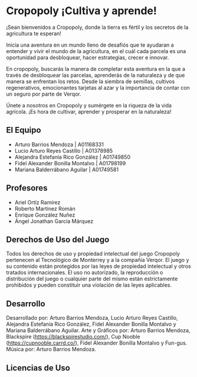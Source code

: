 # Cropopoly ¡Cultiva y aprende!

¡Sean bienvenidos a Cropopoly, donde la tierra es fértil y los secretos de la agricultura te esperan! 

Inicia una aventura en un mundo lleno de desafiós que te ayudaran a entender y vivir el mundo de la agricultura, en el cuál cada parcela es una oportunidad para desbloquear, hacer estrategias, crecer e innovar.

En cropopoly, buscarás la manera de completar esta aventura en la que a través de desbloquear las parcelas, aprenderás de la naturaleza y de que manera se enfrentan los retos. Desde la siembra de semillas, cultivos regenerativos, emocionantes tarjetas al azar y la importancia de contar con un seguro por parte de Verqor. 

Únete a nosotros en Cropopoly y sumérgete en la riqueza de la vida agrícola. ¡Es hora de cultivar, aprender y prosperar en la naturaleza!


## El Equipo

- Arturo Barrios Mendoza 				        |	 A01168331
- Lucio Arturo Reyes Castillo 				  |	 A01378985
- Alejandra Estefanía Rico González 		|	 A01749850
- Fidel Alexander Bonilla Montalvo			|	 A01798199
- Mariana Balderrábano Aguilar				  |	 A01749581


## Profesores

- Ariel Ortíz Ramírez
- Roberto Martínez Román
- Enrique González Nuñez
- Ángel Jonathan García Márquez


## Derechos de Uso del Juego

Todos los derechos de uso y propiedad intelectual del juego Cropopoly pertenecen al Tecnológico de Monterrey y a la compañía Verqor. El juego y su contenido están protegidos por las leyes de propiedad intelectual y otros tratados internacionales. El uso no autorizado, la reproducción o distribución del juego o cualquier parte del mismo están estrictamente prohibidos y pueden constituir una violación de las leyes aplicables.

## Desarrollo

Desarrollado por: Arturo Barrios Mendoza, Lucio Arturo Reyes Castillo, Alejandra Estefanía Rico González, Fidel Alexander Bonilla Montalvo y Mariana Balderrábano Aguilar. 
Arte y Gráficos por: Arturo Barrios Mendoza, Blackspire (https://blackspirestudio.com/), Cup Nooble (https://cupnooble.carrd.co/), Fidel Alexander Bonilla Montalvo y Fun-gus.
Música por: Arturo Barrios Mendoza. 


## Licencias de Uso









